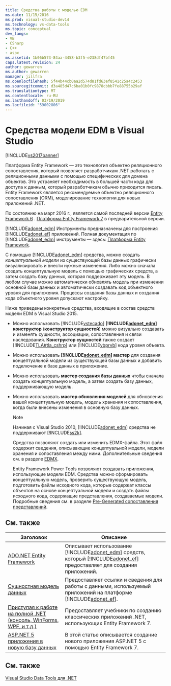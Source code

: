 ```yaml
---
title: Средства работы с моделью EDM
ms.date: 11/15/2016
ms.prod: visual-studio-dev14
ms.technology: vs-data-tools
ms.topic: conceptual
dev_langs:
- VB
- CSharp
- C++
- aspx
ms.assetid: 1b06b573-84aa-4458-b3f5-e238df47bf45
caps.latest.revision: 24
author: gewarren
ms.author: gewarren
manager: jillfra
ms.openlocfilehash: 5f44b44cb0aa2d574d81fd63ef8541c25a4c2453
ms.sourcegitcommit: d3a485d47c6ba01b0fc9878cbbb7fe88755b29af
ms.translationtype: MT
ms.contentlocale: ru-RU
ms.lasthandoff: 03/19/2019
ms.locfileid: "59002806"
---
```

# <a name="entity-data-model-tools-in-visual-studio"></a>Средства модели EDM в Visual Studio
[!INCLUDE[vs2017banner](../includes/vs2017banner.md)]


Платформа Entity Framework — это технология объектно реляционного сопоставления, который позволяет разработчикам .NET работать с реляционными данными с помощью специфических для домена объектов. Это устраняет необходимость в большей части кода для доступа к данным, который разработчикам обычно приходится писать. Entity Framework является рекомендуемые объектно реляционного сопоставления (ORM), моделирование технологии для новых приложений .NET.

 По состоянию на март 2016 г., является самой последней версии [Entity Framework 6](https://msdn.microsoft.com/data/ef) . [Платформа Entity Framework 7](https://docs.efproject.net/en/latest/) в предварительной версии.

 [!INCLUDE[adonet_edm](../includes/adonet-edm-md.md)] Инструменты предназначены для построения [!INCLUDE[adonet_ef](../includes/adonet-ef-md.md)] приложений. Полная документация по [!INCLUDE[adonet_edm](../includes/adonet-edm-md.md)] инструменты — здесь: [Платформа Entity Framework](https://msdn.microsoft.com/data/jj590134).

 С помощью [!INCLUDE[adonet_edm](../includes/adonet-edm-md.md)] средства, можно создать *концептуальной модели* из существующей базы данных графически визуализировать и внести нужные изменения. Либо можно сначала создать концептуальную модель с помощью графических средств, а затем создать базу данных, которая поддерживает эту модель. В любом случае можно автоматически обновлять модель при изменении основной базы данных и автоматически создавать код объектного уровня для приложения. Процессы создания базы данных и создания кода объектного уровня допускают настройку.

 Ниже приведены конкретные средства, входящие в состав средств модели EDM в Visual Studio 2015.

- Можно использовать [!INCLUDE[vstecado](../includes/vstecado-md.md)]  **[!INCLUDE[adonet_edm](../includes/adonet-edm-md.md)] конструктор** (**конструктор сущностей**) можно визуально создавать и изменять сущности, ассоциации, сопоставления и связи наследования. **Конструктор сущностей** также создает [!INCLUDE[TLA#tla_cshrp](../includes/tlasharptla-cshrp-md.md)] или [!INCLUDE[vbprvb](../includes/vbprvb-md.md)] кода уровня объекта.

- Можно использовать  **[!INCLUDE[adonet_edm](../includes/adonet-edm-md.md)] мастер** для создания концептуальной модели из существующей базы данных и добавить подключение к базе данных в приложение.

- Можно использовать **мастер создания базы данных** чтобы сначала создать концептуальную модель, а затем создать базу данных, поддерживающую модель.

- Можно использовать **мастер обновления моделей** для обновления вашей концептуальную модель, модель хранения и сопоставления, когда были внесены изменения в основную базу данных.

  > [!NOTE]
  >  Начиная с Visual Studio 2010, [!INCLUDE[adonet_edm](../includes/adonet-edm-md.md)] средства не поддерживают [!INCLUDE[ss2k](../includes/ss2k-md.md)].

  Средства позволяют создать или изменить EDMX-файла. Этот файл содержит сведения, описывающие концептуальной модели, модели хранения и сопоставления между ними. Дополнительные сведения см. в разделе [EDMX](https://msdn.microsoft.com/data/jj650889.aspx).

  Entity Framework Power Tools позволяют создавать приложения, использующие модели EDM. Средства можно сформировать концептуальную модель, проверить существующую модель, подготовить файлы исходного кода, которые содержат классы объектов на основе концептуальной модели и создать файлы исходного кода, содержащие представления, создаваемые модели. Подробные сведения см. в разделе [Pre-Generated сопоставления представлений](https://msdn.microsoft.com/data/dn469601.aspx).

## <a name="related-topics"></a>См. также

|Заголовок|Описание|
|-----------|-----------------|
|[ADO.NET Entity Framework](http://msdn.microsoft.com/library/a437041f-6899-4ae7-96ce-aabf528d7205)|Описывает использование [!INCLUDE[adonet_edm](../includes/adonet-edm-md.md)] средств, который [!INCLUDE[adonet_ef](../includes/adonet-ef-md.md)] предоставляет для создания приложений.|
|[Сущностная модель данных](http://msdn.microsoft.com/library/2dda3d5b-4582-4ba0-a91d-fcd7a1498137)|Предоставляет ссылки и сведения для работы с данными, используемый приложений на платформе [!INCLUDE[adonet_ef](../includes/adonet-ef-md.md)].|
|[Приступая к работе на полной .NET (консоль, WinForms, WPF, и т.д.)](/ef/ef6/get-started)|Предоставляет учебники по созданию классических приложений .NET, использующих Entity Framework 7.|
|[ASP.NET 5 приложения в новую базу данных](https://docs.efproject.net/en/latest/platforms/aspnetcore/new-db.html)|В этой статье описывается создание нового приложения ASP.NET 5 с помощью Entity Framework 7.|

## <a name="see-also"></a>См. также
 [Visual Studio Data Tools для .NET](../data-tools/visual-studio-data-tools-for-dotnet.md)
